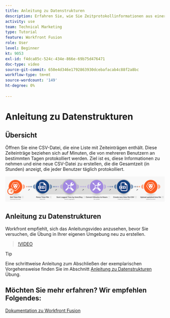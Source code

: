 ```yaml
---
title: Anleitung zu Datenstrukturen
description: Erfahren Sie, wie Sie Zeitprotokollinformationen aus einer Datei benötigen, sie transformieren und eine neue Datei mit den umgewandelten Daten erstellen können in [!DNL Adobe Workfront Fusion].
activity: use
team: Technical Marketing
type: Tutorial
feature: Workfront Fusion
role: User
level: Beginner
kt: 9053
exl-id: f4dca85c-524c-434e-866e-69b75d476471
doc-type: video
source-git-commit: 650e4d346e1792863930dcebafacab4c88f2a8bc
workflow-type: tm+mt
source-wordcount: '149'
ht-degree: 0%

---
```


# Anleitung zu Datenstrukturen

## Übersicht

Öffnen Sie eine CSV-Datei, die eine Liste mit Zeiteinträgen enthält. Diese Zeiteinträge beziehen sich auf Minuten, die von mehreren Benutzern an bestimmten Tagen protokolliert werden. Ziel ist es, diese Informationen zu nehmen und eine neue CSV-Datei zu erstellen, die die Gesamtzeit (in Stunden) anzeigt, die jeder Benutzer täglich protokolliert.

![Bild eines Fusionsszenarios](assets/data-structures-and-data-stores-1.png)

## Anleitung zu Datenstrukturen

Workfront empfiehlt, sich das Anleitungsvideo anzusehen, bevor Sie versuchen, die Übung in Ihrer eigenen Umgebung neu zu erstellen.

>[!VIDEO](https://video.tv.adobe.com/v/335294/?quality=12&learn=on)

>[!TIP]
>
>Eine schrittweise Anleitung zum Abschließen der exemplarischen Vorgehensweise finden Sie im Abschnitt [Anleitung zu Datenstrukturen](https://experienceleague.adobe.com/docs/workfront-learn/tutorials-workfront/fusion/exercises/data-structures.html?lang=en) Übung.


## Möchten Sie mehr erfahren? Wir empfehlen Folgendes:

[Dokumentation zu Workfront Fusion](https://experienceleague.adobe.com/docs/workfront/using/adobe-workfront-fusion/workfront-fusion-2.html?lang=en)
